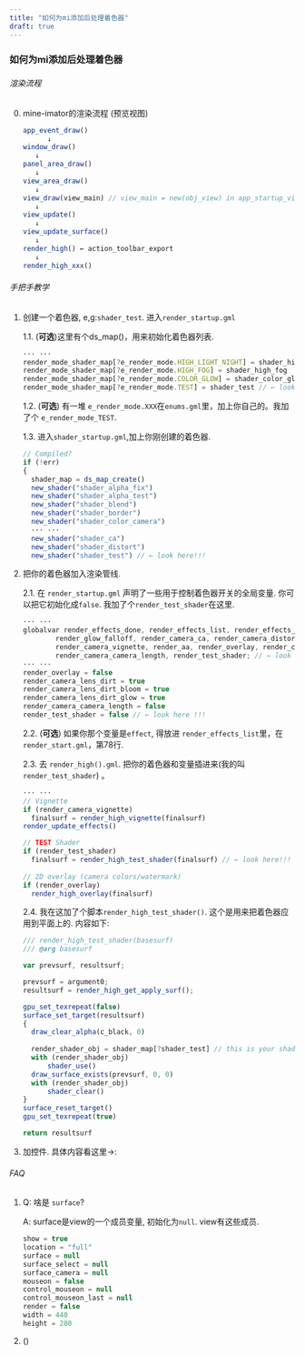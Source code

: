 ```yaml
---
title: "如何为mi添加后处理着色器"
draft: true
---
```

### 如何为mi添加后处理着色器

###### 渲染流程

0. mine-imator的渲染流程 (预览视图)

   ```javascript
   app_event_draw()
         ↓
   window_draw()
   	  ↓
   panel_area_draw()
   	  ↓
   view_area_draw()
   	  ↓
   view_draw(view_main) // view_main = new(obj_view) in app_startup_views()
   	  ↓
   view_update()
   	  ↓
   view_update_surface()
   	  ↓
   render_high() ← action_toolbar_export
   	  ↓
   render_high_xxx()
   ```

###### 手把手教学

1. 创建一个着色器, e,g:`shader_test`. 进入`render_startup.gml`

   1.1. (**可选**)这里有个ds_map()，用来初始化着色器列表.

      ```javascript
      ··· ···
      render_mode_shader_map[?e_render_mode.HIGH_LIGHT_NIGHT] = shader_high_light_night
      render_mode_shader_map[?e_render_mode.HIGH_FOG] = shader_high_fog
      render_mode_shader_map[?e_render_mode.COLOR_GLOW] = shader_color_glow
      render_mode_shader_map[?e_render_mode.TEST] = shader_test // ← look here!!!
      ```

   1.2. (**可选**) 有一堆  `e_render_mode.XXX`在`enums.gml`里，加上你自己的。我加了个 `e_render_mode_TEST`.

   1.3. 进入`shader_startup.gml`,加上你刚创建的着色器.

      ```javascript
      // Compiled?
      if (!err)
      {
      	shader_map = ds_map_create()
      	new_shader("shader_alpha_fix")
      	new_shader("shader_alpha_test")
      	new_shader("shader_blend")
      	new_shader("shader_border")
      	new_shader("shader_color_camera")
      	··· ···
      	new_shader("shader_ca")
      	new_shader("shader_distort")
      	new_shader("shader_test") // ← look here!!!
      ```

      

2. 把你的着色器加入渲染管线. 

   2.1. 在 `render_startup.gml` 声明了一些用于控制着色器开关的全局变量. 你可以把它初始化成`false`. 我加了个`render_test_shader`在这里.

      ```javascript
      ··· ···
      globalvar render_effects_done, render_effects_list, render_effects_progress, render_camera_bloom, render_camera_dof, render_glow,
      		  render_glow_falloff, render_camera_ca, render_camera_distort, render_camera_color_correction, render_camera_grain,
      		  render_camera_vignette, render_aa, render_overlay, render_camera_lens_dirt, render_camera_lens_dirt_bloom, render_camera_lens_dirt_glow, 
      		  render_camera_camera_length, render_test_shader; // ← look here !!!
      ··· ···
      render_overlay = false
      render_camera_lens_dirt = true
      render_camera_lens_dirt_bloom = true
      render_camera_lens_dirt_glow = true
      render_camera_camera_length = false
      render_test_shader = false // ← look here !!!
      ```

      

   2.2. (**可选**) 如果你那个变量是`effect`, 得放进 `render_effects_list`里，在 `render_start.gml`，第78行.

   2.3. 去 `render_high().gml`. 把你的着色器和变量插进来(我的叫`render_test_shader`) 。

      ```javascript
      ··· ···
      // Vignette
      if (render_camera_vignette)
      	finalsurf = render_high_vignette(finalsurf)
      render_update_effects()
      
      // TEST Shader
      if (render_test_shader)
      	finalsurf = render_high_test_shader(finalsurf) // ← look here!!!
      	
      // 2D overlay (camera colors/watermark)
      if (render_overlay)
      	render_high_overlay(finalsurf)
      ```

   2.4. 我在这加了个脚本`render_high_test_shader()`. 这个是用来把着色器应用到平面上的. 内容如下:

      ```javascript
      /// render_high_test_shader(basesurf)
      /// @arg basesurf
      
      var prevsurf, resultsurf;
      
      prevsurf = argument0;
      resultsurf = render_high_get_apply_surf();
      
      gpu_set_texrepeat(false)
      surface_set_target(resultsurf)
      {
      	draw_clear_alpha(c_black, 0)
      		
      	render_shader_obj = shader_map[?shader_test] // this is your shader's name
      	with (render_shader_obj)
      		shader_use()
      	draw_surface_exists(prevsurf, 0, 0)
      	with (render_shader_obj)
      		shader_clear()
      }
      surface_reset_target()
      gpu_set_texrepeat(true)
      
      return resultsurf
      ```

3. 加控件. 具体内容看这里→:

###### FAQ

1. Q: 啥是 `surface`?

   A: surface是view的一个成员变量, 初始化为`null`. view有这些成员.

   ```javascript
   show = true
   location = "full"
   surface = null
   surface_select = null
   surface_camera = null
   mouseon = false
   control_mouseon = null
   control_mouseon_last = null
   render = false
   width = 440
   height = 280
   ```

   

2. ()